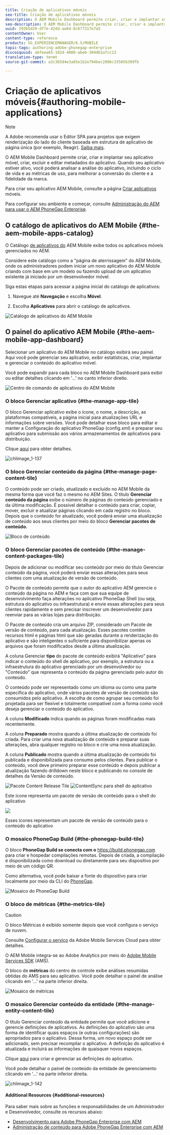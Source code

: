 ```yaml
---
title: Criação de aplicativos móveis
seo-title: Criação de aplicativos móveis
description: O AEM Mobile Dashboard permite criar, criar e implantar seu aplicativo móvel, criar, excluir e editar metadados do aplicativo. Siga esta página para saber mais.
seo-description: O AEM Mobile Dashboard permite criar, criar e implantar seu aplicativo móvel, criar, excluir e editar metadados do aplicativo. Siga esta página para saber mais.
uuid: 293b5d29-df7e-42dd-ae64-8c677317e7a5
contentOwner: User
content-type: reference
products: SG_EXPERIENCEMANAGER/6.5/MOBILE
topic-tags: authoring-adobe-phonegap-enterprise
discoiquuid: abfeea65-102d-4800-abeb-304d61afcc13
translation-type: tm+mt
source-git-commit: a3c303d4e3a85e1b2e794bec2006c335056309fb

---
```



# Criação de aplicativos móveis{#authoring-mobile-applications}

>[!NOTE]
>
>A Adobe recomenda usar o Editor SPA para projetos que exigem renderização do lado do cliente baseada em estrutura de aplicativo de página única (por exemplo, Reagir). [Saiba mais](/help/sites-developing/spa-overview.md).

O AEM Mobile Dashboard permite criar, criar e implantar seu aplicativo móvel, criar, excluir e editar metadados do aplicativo. Quando seu aplicativo estiver ativo, você poderá analisar a análise do aplicativo, incluindo o ciclo de vida e as métricas de uso, para melhorar a conversão do cliente e a fidelidade da marca.

Para criar seu aplicativo AEM Mobile, consulte a página [Criar aplicativos](/help/mobile/building-app-mobile-phonegap.md) móveis.

Para configurar seu ambiente e começar, consulte [Administração do AEM para usar o AEM PhoneGap Enterprise](/help/mobile/administer-phonegap.md).

## O catálogo de aplicativos do AEM Mobile {#the-aem-mobile-apps-catalog}

O Catálogo [de aplicativos do](http://localhost:4502/aem/apps.html/content/phonegap) AEM Mobile exibe todos os aplicativos móveis gerenciados no AEM.

Considere este catálogo como a &quot;página de aterrissagem&quot; do AEM Mobile, onde os administradores podem iniciar um novo aplicativo do AEM Mobile criando com base em um modelo ou fazendo upload de um aplicativo existente já iniciado por um desenvolvedor móvel.

Siga estas etapas para acessar a página inicial do catálogo de aplicativos:

1. Navegue até **Navegação** e escolha **Móvel**.

1. Escolha **Aplicativos** para abrir o catálogo de aplicativos.

![Catálogo de aplicativos do AEM Mobile](assets/chlimage_1-135.png)

## O painel do aplicativo AEM Mobile {#the-aem-mobile-app-dashboard}

Selecionar um aplicativo do AEM Mobile no catálogo exibirá seu painel. Aqui você pode gerenciar seu aplicativo, exibir estatísticas, criar, implantar e gerenciar o conteúdo do aplicativo móvel.

Você pode expandir para cada bloco no AEM Mobile Dashboard para exibir ou editar detalhes clicando em &#39;...&#39; no canto inferior direito.

![Centro de comando de aplicativos do AEM Mobile](assets/chlimage_1-136.png)

### O bloco Gerenciar aplicativo {#the-manage-app-tile}

O bloco Gerenciar aplicativo exibe o ícone, o nome, a descrição, as plataformas compatíveis, a página inicial para atualizações URL e informações sobre versões. Você pode detalhar esse bloco para editar e manter a Configuração do aplicativo PhoneGap (config.xml) e preparar seu aplicativo para submissão aos vários armazenamentos de aplicativos para distribuição.

Clique [aqui](/help/mobile/phonegap-app-details-tile.md) para obter detalhes.

![chlimage_1-137](assets/chlimage_1-137.png)

### O bloco Gerenciar conteúdo da página {#the-manage-page-content-tile}

O conteúdo pode ser criado, atualizado e excluído no AEM Mobile da mesma forma que você faz o mesmo no AEM Sites. O título **Gerenciar conteúdo da página** exibe o número de páginas do conteúdo gerenciado e da última modificação. É possível detalhar o conteúdo para criar, copiar, mover, excluir e atualizar páginas clicando em cada registro no bloco. Depois que o conteúdo for atualizado, você poderá enviar uma atualização de conteúdo aos seus clientes por meio do bloco **Gerenciar pacotes de conteúdo.**

![Bloco de conteúdo](assets/chlimage_1-138.png)

### O bloco Gerenciar pacotes de conteúdo {#the-manage-content-packages-tile}

Depois de adicionar ou modificar seu conteúdo por meio do título Gerenciar conteúdo da página, você poderá enviar essas alterações para seus clientes com uma atualização de versão de conteúdo.

O Pacote de conteúdo permite que o autor do aplicativo AEM gerencie o conteúdo da página no AEM e faça com que sua equipe de desenvolvimento faça alterações no aplicativo PhoneGap Shell (ou seja, estrutura do aplicativo ou infraestrutura) e envie essas alterações para seus clientes rapidamente e sem precisar inscrever um desenvolvedor para reenviar para as várias lojas para distribuição.

O Pacote de conteúdo cria um arquivo ZIP, considerado um Pacote de versão de conteúdo, para cada atualização. Esses pacotes contêm recursos html e páginas html que são geradas durante a renderização do aplicativo e são inteligentes o suficiente para disponibilizar apenas os arquivos que foram modificados desde a última atualização.

A coluna Gerenciar **tipo** do pacote de conteúdo exibirá &quot;Aplicativo&quot; para indicar o conteúdo do shell de aplicativo, por exemplo, a estrutura ou a infraestrutura do aplicativo gerenciado por um desenvolvedor ou &quot;Conteúdo&quot; que representa o conteúdo da página gerenciado pelo autor do conteúdo.

O conteúdo pode ser representado como um idioma ou como uma parte específica do aplicativo, onde vários pacotes de versão de conteúdo são consumidos pelo aplicativo. A escolha de como agrupar seu conteúdo foi projetada para ser flexível e totalmente compatível com a forma como você deseja gerenciar o conteúdo do aplicativo.

A coluna **Modificado** indica quando as páginas foram modificadas mais recentemente.

A coluna **Preparado** mostra quando a última atualização de conteúdo foi criada. Para criar uma nova atualização de conteúdo e preparar suas alterações, abra qualquer registro no bloco e crie uma nova atualização.

A coluna **Publicado** mostra quando a última atualização de conteúdo foi publicada e disponibilizada para consumo pelos clientes. Para publicar o conteúdo, você deve primeiro preparar esse conteúdo e depois publicar a atualização fazendo drilldown neste bloco e publicando no console de detalhes da Versão de conteúdo.

![Pacote Content Release Tile](assets/chlimage_1-139.png) ![ContentSync para shell do aplicativo](do-not-localize/chlimage_1-5.png)

Este ícone representa um pacote de versão de conteúdo para o shell do aplicativo

![](do-not-localize/chlimage_1-6.png)

Esses ícones representam um pacote de versão de conteúdo para o conteúdo do aplicativo

### O mosaico PhoneGap Build {#the-phonegap-build-tile}

O bloco **PhoneGap Build se conecta com o** https://build.phonegap.com [](https://build.phonegap.com) para criar e hospedar compilações remotas. Depois de criada, a compilação é disponibilizada como download ou diretamente para seu dispositivo por meio de um código QR.

Como alternativa, você pode baixar a fonte do dispositivo para criar localmente por meio da CLI do [PhoneGap](https://docs.phonegap.com/en/3.5.0/guide_cli_index.md.html).

![Mosaico do PhoneGap Build](assets/chlimage_1-140.png)

### O bloco de métricas {#the-metrics-tile}

>[!CAUTION]
>
>O bloco Métricas é exibido somente depois que você configura o serviço de nuvem.
>
>Consulte [Configurar o serviço](/help/mobile/configure-adobe-mobile-cloud-service.md) da Adobe Mobile Services Cloud para obter detalhes.

O AEM Mobile integra-se ao Adobe Analytics por meio do [Adobe Mobile Services SDK](https://www.adobe.com/ca/solutions/digital-marketing/mobile-services/app-sdk.html) (AMS).

O bloco de **métricas** do centro de controle exibe análises resumidas obtidas do AMS para seu aplicativo. Você pode detalhar o painel de análise clicando em &#39;...&#39; na parte inferior direita.

![Mosaico de métricas](assets/chlimage_1-141.png)

### O mosaico Gerenciar conteúdo da entidade {#the-manage-entity-content-tile}

O título Gerenciar conteúdo da entidade permite que você adicione e gerencie definições de aplicativos. As definições do aplicativo são uma forma de identificar quais espaços (e outras configurações) são apropriados para o aplicativo. Dessa forma, um novo espaço pode ser adicionado, sem precisar recompilar o aplicativo. A definição do aplicativo é atualizada e incluirá as informações de quaisquer novos espaços.

Clique [aqui](/help/mobile/phonegap-app-definitions.md) para criar e gerenciar as definições do aplicativo.

Você pode detalhar o painel de conteúdo da entidade de gerenciamento clicando em &#39;...&#39; na parte inferior direita.

![chlimage_1-142](assets/chlimage_1-142.png)

#### Additional Resources {#additional-resources}

Para saber mais sobre as funções e responsabilidades de um Administrador e Desenvolvedor, consulte os recursos abaixo:

* [Desenvolvimento para Adobe PhoneGap Enterprise com AEM](/help/mobile/developing-in-phonegap.md)
* [Administração de conteúdo para Adobe PhoneGap Enterprise com AEM](/help/mobile/administer-phonegap.md)

